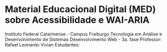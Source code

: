 # Material Educacional Digital (MED) sobre Acessibilidade e WAI-ARIA
Instituto Federal Catarinense - Campus Fraiburgo
Tecnologia em Análise e Desenvolvimento de Sistemas
Desenvolvimento Web - 3a. fase
Professor: Rafael Leonardo Vivian
Estudantes: 
